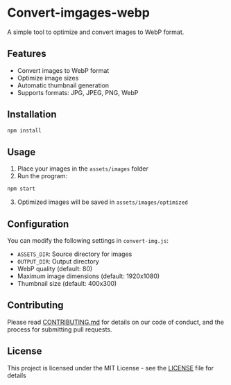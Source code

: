 # Convert-imgages-webp

A simple tool to optimize and convert images to WebP format.

## Features

- Convert images to WebP format
- Optimize image sizes
- Automatic thumbnail generation
- Supports formats: JPG, JPEG, PNG, WebP

## Installation

```bash
npm install
```

## Usage

1. Place your images in the `assets/images` folder
2. Run the program:

```bash
npm start
```

3. Optimized images will be saved in `assets/images/optimized`

## Configuration

You can modify the following settings in `convert-img.js`:

- `ASSETS_DIR`: Source directory for images
- `OUTPUT_DIR`: Output directory
- WebP quality (default: 80)
- Maximum image dimensions (default: 1920x1080)
- Thumbnail size (default: 400x300)

## Contributing

Please read [CONTRIBUTING.md](CONTRIBUTING.md) for details on our code of conduct, and the process for submitting pull requests.

## License

This project is licensed under the MIT License - see the [LICENSE](LICENSE) file for details
